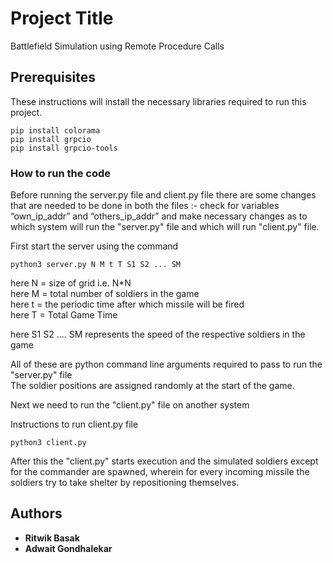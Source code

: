 # Project Title

Battlefield Simulation using Remote Procedure Calls

## Prerequisites

These instructions will install the necessary libraries required to run this project.

```
pip install colorama 
pip install grpcio
pip install grpcio-tools
```

### How to run the code

Before running the server.py file and client.py file there are some changes that are needed to be done in both the files :- 
check for variables “own_ip_addr” and “others_ip_addr” and make necessary changes as to which system will run the "server.py" file and which will run "client.py" file.

First start the server using the command

```
python3 server.py N M t T S1 S2 ... SM
```

here N = size of grid i.e. N*N\
here M = total number of soldiers in the game\
here t  = the periodic time after which missile will be fired\
here T = Total Game Time

here S1 S2 .... SM represents the speed of the respective soldiers in the game

All of these are python command line arguments required to pass to run the "server.py" file\
The soldier positions are assigned randomly at the start of the game.

Next we need to run the "client.py" file on another system

Instructions to run client.py file

```
python3 client.py
```

After this the "client.py" starts execution and the simulated soldiers except for the commander are spawned, wherein for every incoming missile the soldiers try to take shelter by repositioning themselves.

## Authors

* **Ritwik Basak**
* **Adwait Gondhalekar**



